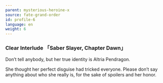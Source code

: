 ```yaml
---
parent: mysterious-heroine-x
source: fate-grand-order
id: profile-6
language: en
weight: 6
---
```


### Clear Interlude 「Saber Slayer, Chapter Dawn」

Don’t tell anybody, but her true identity is Altria Pendragon.

She thought her perfect disguise had tricked everyone.
Please don’t say anything about who she really is, for the sake of spoilers and her honor.

